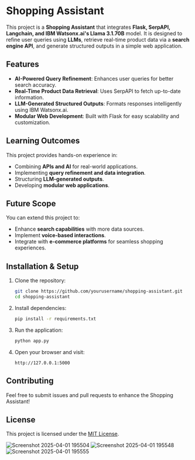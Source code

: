 # Shopping Assistant

This project is a **Shopping Assistant** that integrates **Flask, SerpAPI, Langchain, and IBM Watsonx.ai's Llama 3.1.70B** model. It is designed to refine user queries using **LLMs**, retrieve real-time product data via a **search engine API**, and generate structured outputs in a simple web application.

## Features
- **AI-Powered Query Refinement**: Enhances user queries for better search accuracy.
- **Real-Time Product Data Retrieval**: Uses SerpAPI to fetch up-to-date information.
- **LLM-Generated Structured Outputs**: Formats responses intelligently using IBM Watsonx.ai.
- **Modular Web Development**: Built with Flask for easy scalability and customization.

## Learning Outcomes
This project provides hands-on experience in:
- Combining **APIs and AI** for real-world applications.
- Implementing **query refinement and data integration**.
- Structuring **LLM-generated outputs**.
- Developing **modular web applications**.

## Future Scope
You can extend this project to:
- Enhance **search capabilities** with more data sources.
- Implement **voice-based interactions**.
- Integrate with **e-commerce platforms** for seamless shopping experiences.

## Installation & Setup
1. Clone the repository:
   ```bash
   git clone https://github.com/yourusername/shopping-assistant.git
   cd shopping-assistant
   ```
2. Install dependencies:
   ```bash
   pip install -r requirements.txt
   ```
3. Run the application:
   ```bash
   python app.py
   ```
4. Open your browser and visit:
   ```
   http://127.0.0.1:5000
   ```

## Contributing
Feel free to submit issues and pull requests to enhance the Shopping Assistant!

## License
This project is licensed under the [MIT License](LICENSE).

![Screenshot 2025-04-01 195504](https://github.com/user-attachments/assets/2bcd92ac-19a2-41c7-b498-19e8df58c117)
![Screenshot 2025-04-01 195548](https://github.com/user-attachments/assets/c3337cd7-c057-497f-b29d-6d4c508213eb)
![Screenshot 2025-04-01 195555](https://github.com/user-attachments/assets/2104193f-dc32-4691-81f6-ca661684083a)

